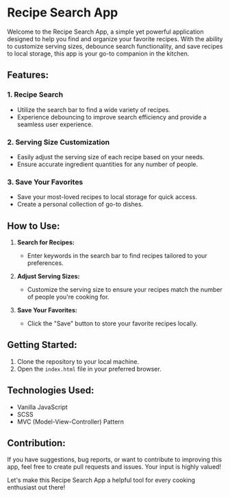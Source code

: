 # Recipe Search App

Welcome to the Recipe Search App, a simple yet powerful application designed to help you find and organize your favorite recipes. With the ability to customize serving sizes, debounce search functionality, and save recipes to local storage, this app is your go-to companion in the kitchen.

## Features:

### 1. Recipe Search
- Utilize the search bar to find a wide variety of recipes.
- Experience debouncing to improve search efficiency and provide a seamless user experience.

### 2. Serving Size Customization
- Easily adjust the serving size of each recipe based on your needs.
- Ensure accurate ingredient quantities for any number of people.

### 3. Save Your Favorites
- Save your most-loved recipes to local storage for quick access.
- Create a personal collection of go-to dishes.

## How to Use:

1. **Search for Recipes:**
   - Enter keywords in the search bar to find recipes tailored to your preferences.

2. **Adjust Serving Sizes:**
   - Customize the serving size to ensure your recipes match the number of people you're cooking for.

3. **Save Your Favorites:**
   - Click the "Save" button to store your favorite recipes locally.

## Getting Started:

1. Clone the repository to your local machine.
2. Open the `index.html` file in your preferred browser.

## Technologies Used:

- Vanilla JavaScript
- SCSS
- MVC (Model-View-Controller) Pattern

## Contribution:

If you have suggestions, bug reports, or want to contribute to improving this app, feel free to create pull requests and issues. Your input is highly valued!

Let's make this Recipe Search App a helpful tool for every cooking enthusiast out there!

